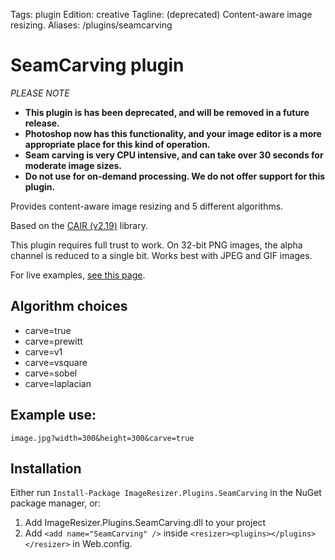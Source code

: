 Tags: plugin
Edition: creative
Tagline: (deprecated) Content-aware image resizing.
Aliases: /plugins/seamcarving


# SeamCarving plugin

*PLEASE NOTE*
* **This plugin is has been deprecated, and will be removed in a future release.**
* **Photoshop now has this functionality, and your image editor is a more appropriate place for this kind of operation.**
* **Seam carving is very CPU intensive, and can take over 30 seconds for moderate image sizes.**
* **Do not use for on-demand processing. We do not offer support for this plugin.** 



Provides content-aware image resizing and 5 different algorithms.

Based on the [CAIR (v2.19)](https://sites.google.com/site/brainrecall/cair) library.

This plugin requires full trust to work. On 32-bit PNG images, the alpha channel is reduced to a single bit. Works best with JPEG and GIF images.

For live examples, [see this page](http://nathanaeljones.com/596/dynamic-seam-carving-with-imageresizing-net/).

## Algorithm choices

* carve=true
* carve=prewitt
* carve=v1
* carve=vsquare
* carve=sobel
* carve=laplacian

## Example use:

    image.jpg?width=300&height=300&carve=true

## Installation

Either run `Install-Package ImageResizer.Plugins.SeamCarving` in the NuGet package manager, or:

1. Add ImageResizer.Plugins.SeamCarving.dll to your project
2. Add `<add name="SeamCarving" />` inside `<resizer><plugins></plugins></resizer>` in Web.config.
